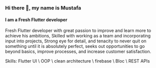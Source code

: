 ### Hi there 👋, my name is Mustafa
#### I am a Fresh Flutter developer

Fresh Flutter developer with great passion to improve and learn more to achieve his ambitions, Skilled with working as a team and incorporating input into projects, Strong eye for detail, and tenacity to never quit on something until it is absolutely perfect, seeks out opportunities to go beyond basics, improve processes, and 
increase customer satisfaction.


Skills: Flutter UI \ OOP \ clean architecture \ firebase \ Bloc \ REST APIs  






